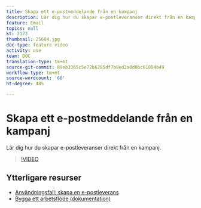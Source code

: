 ```yaml
---
title: Skapa ett e-postmeddelande från en kampanj
description: Lär dig hur du skapar e-postleveranser direkt från en kampanj.
feature: Email
topics: null
kt: 2172
thumbnail: 25604.jpg
doc-type: feature video
activity: use
team: DOC
translation-type: tm+mt
source-git-commit: 89eb3365c5e72b6285df7b8ed2a0d8bc61884b49
workflow-type: tm+mt
source-wordcount: '66'
ht-degree: 48%

---
```



# Skapa ett e-postmeddelande från en kampanj

Lär dig hur du skapar e-postleveranser direkt från en kampanj.

>[!VIDEO](https://video.tv.adobe.com/v/25604?quality=12)

## Ytterligare resurser

* [Användningsfall: skapa en e-postleverans](https://docs.adobe.com/content/help/sv-SE/campaign-classic/using/designing-content/editing-html-content/use-case--creating-an-email-delivery.html)
* [Bygga ett arbetsflöde (dokumentation)](https://docs.adobe.com/content/help/sv-SE/campaign-classic/using/automating-with-workflows/general-operation/building-a-workflow.html)
